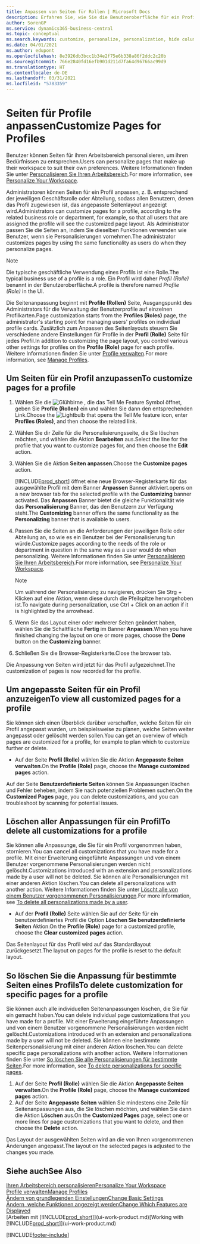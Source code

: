 ```yaml
---
title: Anpassen von Seiten für Rollen | Microsoft Docs
description: Erfahren Sie, wie Sie die Benutzeroberfläche für ein Profil (eine Rolle) anpassen, sodass allen Benutzern, die diese Rolle zugewiesen haben, ein benutzerdefinierter Arbeitsbereich angezeigt wird.
author: SorenGP
ms.service: dynamics365-business-central
ms.topic: conceptual
ms.search.keywords: customize, personalize, personalization, hide columns, remove fields, move fields
ms.date: 04/01/2021
ms.author: edupont
ms.openlocfilehash: 8e3926db3bcc1b34e2f75e6b338a86f2ddc2c20b
ms.sourcegitcommit: 766e2840fd16efb901d211d7fa64d96766ac99d9
ms.translationtype: HT
ms.contentlocale: de-DE
ms.lasthandoff: 03/31/2021
ms.locfileid: "5783359"
---
```

# <a name="customize-pages-for-profiles"></a><span data-ttu-id="c1bc9-103">Seiten für Profile anpassen</span><span class="sxs-lookup"><span data-stu-id="c1bc9-103">Customize Pages for Profiles</span></span>
<span data-ttu-id="c1bc9-104">Benutzer können Seiten für ihren Arbeitsbereich personalisieren, um ihren Bedürfnissen zu entsprechen.</span><span class="sxs-lookup"><span data-stu-id="c1bc9-104">Users can personalize pages that make up their workspace to suit their own preferences.</span></span> <span data-ttu-id="c1bc9-105">Weitere Informationen finden Sie unter [Personalisieren Sie Ihren Arbeitsbereich](ui-personalization-user.md).</span><span class="sxs-lookup"><span data-stu-id="c1bc9-105">For more information, see [Personalize Your Workspace](ui-personalization-user.md).</span></span>

<span data-ttu-id="c1bc9-106">Administratoren können Seiten für ein Profil anpassen, z. B. entsprechend der jeweiligen Geschäftsrolle oder Abteilung, sodass allen Benutzern, denen das Profil zugewiesen ist, das angepasste Seitenlayout angezeigt wird.</span><span class="sxs-lookup"><span data-stu-id="c1bc9-106">Administrators can customize pages for a profile, according to the related business role or department, for example, so that all users that are assigned the profile will see the customized page layout.</span></span> <span data-ttu-id="c1bc9-107">Als Administrator passen Sie die Seiten an, indem Sie dieselben Funktionen verwenden wie Benutzer, wenn sie Personalisierungen vornehmen.</span><span class="sxs-lookup"><span data-stu-id="c1bc9-107">The administrator customizes pages by using the same functionality as users do when they personalize pages.</span></span>

> [!NOTE]
> <span data-ttu-id="c1bc9-108">Die typische geschäftliche Verwendung eines Profils ist eine Rolle.</span><span class="sxs-lookup"><span data-stu-id="c1bc9-108">The typical business use of a profile is a role.</span></span> <span data-ttu-id="c1bc9-109">Ein Profil wird daher *Profil (Rolle)* benannt in der Benutzeroberfläche.</span><span class="sxs-lookup"><span data-stu-id="c1bc9-109">A profile is therefore named *Profile (Role)* in the UI.</span></span>

<span data-ttu-id="c1bc9-110">Die Seitenanpassung beginnt mit **Profile (Rollen)** Seite, Ausgangspunkt des Administrators für die Verwaltung der Benutzerprofile auf einzelnen Profilkarten.</span><span class="sxs-lookup"><span data-stu-id="c1bc9-110">Page customization starts from the **Profiles (Roles)** page, the administrator's starting point for managing users' profiles on individual profile cards.</span></span> <span data-ttu-id="c1bc9-111">Zusätzlich zum Anpassen des Seitenlayouts steuern Sie verschiedene andere Einstellungen für Profile in der **Profil (Rolle)** Seite für jedes Profil.</span><span class="sxs-lookup"><span data-stu-id="c1bc9-111">In addition to customizing the page layout, you control various other settings for profiles on the **Profile (Role)** page for each profile.</span></span> <span data-ttu-id="c1bc9-112">Weitere Informationen finden Sie unter [Profile verwalten](admin-users-profiles-roles.md).</span><span class="sxs-lookup"><span data-stu-id="c1bc9-112">For more information, see [Manage Profiles](admin-users-profiles-roles.md).</span></span>

## <a name="to-customize-pages-for-a-profile"></a><span data-ttu-id="c1bc9-113">Um Seiten für ein Profil anzupassen</span><span class="sxs-lookup"><span data-stu-id="c1bc9-113">To customize pages for a profile</span></span>
1. <span data-ttu-id="c1bc9-114">Wählen Sie die ![Glühbirne , die das Tell Me Feature](media/ui-search/search_small.png "Was möchten Sie tun?") Symbol öffnet, geben Sie **Profile (Rollen)** ein und wählen Sie dann den entsprechenden Link.</span><span class="sxs-lookup"><span data-stu-id="c1bc9-114">Choose the ![Lightbulb that opens the Tell Me feature](media/ui-search/search_small.png "Tell me what you want to do") icon, enter **Profiles (Roles)**, and then choose the related link.</span></span>
2. <span data-ttu-id="c1bc9-115">Wählen Sie dir Zeile für die Personalisierungsseite, die Sie löschen möchten, und wählen die Aktion **Bearbeiten** aus.</span><span class="sxs-lookup"><span data-stu-id="c1bc9-115">Select the line for the profile that you want to customize pages for, and then choose the **Edit** action.</span></span>
3. <span data-ttu-id="c1bc9-116">Wählen Sie die Aktion **Seiten anpassen**.</span><span class="sxs-lookup"><span data-stu-id="c1bc9-116">Choose the **Customize pages** action.</span></span>

    [!INCLUDE[prod_short](includes/prod_short.md)] <span data-ttu-id="c1bc9-117">öffnet eine neue Browser-Registerkarte für das ausgewählte Profil mit dem Banner **Anpassen** Banner aktiviert.</span><span class="sxs-lookup"><span data-stu-id="c1bc9-117">opens on a new browser tab for the selected profile with the **Customizing** banner activated.</span></span> <span data-ttu-id="c1bc9-118">Das **Anpassen** Banner bietet die gleiche Funktionalität wie das **Personalisierung** Banner, das den Benutzern zur Verfügung steht.</span><span class="sxs-lookup"><span data-stu-id="c1bc9-118">The **Customizing** banner offers the same functionality as the **Personalizing** banner that is available to users.</span></span>

4. <span data-ttu-id="c1bc9-119">Passen Sie die Seiten an die Anforderungen der jeweiligen Rolle oder Abteilung an, so wie es ein Benutzer bei der Personalisierung tun würde.</span><span class="sxs-lookup"><span data-stu-id="c1bc9-119">Customize pages according to the needs of the role or department in question in the same way as a user would do when personalizing.</span></span> <span data-ttu-id="c1bc9-120">Weitere Informationen finden Sie unter [Personalisieren Sie Ihren Arbeitsbereich](ui-personalization-user.md).</span><span class="sxs-lookup"><span data-stu-id="c1bc9-120">For more information, see [Personalize Your Workspace](ui-personalization-user.md).</span></span>

    > [!NOTE]
    > <span data-ttu-id="c1bc9-121">Um während der Personalisierung zu navigieren, drücken Sie Strg + Klicken auf eine Aktion, wenn diese durch die Pfeilspitze hervorgehoben ist.</span><span class="sxs-lookup"><span data-stu-id="c1bc9-121">To navigate during personalization, use Ctrl + Click on an action if it is highlighted by the arrowhead.</span></span>

5. <span data-ttu-id="c1bc9-122">Wenn Sie das Layout einer oder mehrerer Seiten geändert haben, wählen Sie die Schaltfläche **Fertig** im Banner **Anpassen**.</span><span class="sxs-lookup"><span data-stu-id="c1bc9-122">When you have finished changing the layout on one or more pages, choose the **Done** button on the **Customizing** banner.</span></span>
6. <span data-ttu-id="c1bc9-123">Schließen Sie die Browser-Registerkarte.</span><span class="sxs-lookup"><span data-stu-id="c1bc9-123">Close the browser tab.</span></span>

<span data-ttu-id="c1bc9-124">Die Anpassung von Seiten wird jetzt für das Profil aufgezeichnet.</span><span class="sxs-lookup"><span data-stu-id="c1bc9-124">The customization of pages is now recorded for the profile.</span></span>

## <a name="to-view-all-customized-pages-for-a-profile"></a><span data-ttu-id="c1bc9-125">Um angepasste Seiten für ein Profil anzuzeigen</span><span class="sxs-lookup"><span data-stu-id="c1bc9-125">To view all customized pages for a profile</span></span>

<span data-ttu-id="c1bc9-126">Sie können sich einen Überblick darüber verschaffen, welche Seiten für ein Profil angepasst wurden, um beispielsweise zu planen, welche Seiten weiter angepasst oder gelöscht werden sollen.</span><span class="sxs-lookup"><span data-stu-id="c1bc9-126">You can get an overview of which pages are customized for a profile, for example to plan which to customize further or delete.</span></span>

- <span data-ttu-id="c1bc9-127">Auf der Seite **Profil (Rolle)** wählen Sie die Aktion **Angepasste Seiten verwalten**.</span><span class="sxs-lookup"><span data-stu-id="c1bc9-127">On the **Profile (Role)** page, choose the **Manage customized pages** action.</span></span>

<span data-ttu-id="c1bc9-128">Auf der Seite **Benutzerdefinierte Seiten** können Sie Anpassungen löschen und Fehler beheben, indem Sie nach potenziellen Problemen suchen.</span><span class="sxs-lookup"><span data-stu-id="c1bc9-128">On the **Customized Pages** page, you can delete customizations, and you can troubleshoot by scanning for potential issues.</span></span>  

## <a name="to-delete-all-customizations-for-a-profile"></a><span data-ttu-id="c1bc9-129">Löschen aller Anpassungen für ein Profil</span><span class="sxs-lookup"><span data-stu-id="c1bc9-129">To delete all customizations for a profile</span></span>
<span data-ttu-id="c1bc9-130">Sie können alle Anpassunge, die Sie für ein Profil vorgenommen haben, stornieren.</span><span class="sxs-lookup"><span data-stu-id="c1bc9-130">You can cancel all customizations that you have made for a profile.</span></span> <span data-ttu-id="c1bc9-131">Mit einer Erweiterung eingeführte Anpassungen und von einem Benutzer vorgenommene Personalisierungen werden nicht gelöscht.</span><span class="sxs-lookup"><span data-stu-id="c1bc9-131">Customizations introduced with an extension and personalizations made by a user will not be deleted.</span></span> <span data-ttu-id="c1bc9-132">Sie können alle Personalisierungen mit einer anderen Aktion löschen.</span><span class="sxs-lookup"><span data-stu-id="c1bc9-132">You can delete all personalizations with another action.</span></span> <span data-ttu-id="c1bc9-133">Weitere Informationen finden Sie unter [Löscht alle von einem Benutzer vorgenommenen Personalisierungen](admin-users-profiles-roles.md#to-delete-all-personalizations-made-by-a-user).</span><span class="sxs-lookup"><span data-stu-id="c1bc9-133">For more information, see [To delete all personalizations made by a user](admin-users-profiles-roles.md#to-delete-all-personalizations-made-by-a-user).</span></span>

- <span data-ttu-id="c1bc9-134">Auf der **Profil (Rolle)** Seite wählen Sie auf der Seite für ein benutzerdefiniertes Profil die Option **Löschen Sie benutzerdefinierte Seiten** Aktion.</span><span class="sxs-lookup"><span data-stu-id="c1bc9-134">On the **Profile (Role)** page for a customized profile, choose the **Clear customized pages** action.</span></span>

<span data-ttu-id="c1bc9-135">Das Seitenlayout für das Profil wird auf das Standardlayout zurückgesetzt.</span><span class="sxs-lookup"><span data-stu-id="c1bc9-135">The layout on pages for the profile is reset to the default layout.</span></span>  

## <a name="to-delete-customization-for-specific-pages-for-a-profile"></a><span data-ttu-id="c1bc9-136">So löschen Sie die Anpassung für bestimmte Seiten eines Profils</span><span class="sxs-lookup"><span data-stu-id="c1bc9-136">To delete customization for specific pages for a profile</span></span>
<span data-ttu-id="c1bc9-137">Sie können auch alle individuellen Seitenanpassungen löschen, die Sie für ein gemacht haben.</span><span class="sxs-lookup"><span data-stu-id="c1bc9-137">You can delete individual page customizations that you have made for a profile.</span></span> <span data-ttu-id="c1bc9-138">Mit einer Erweiterung eingeführte Anpassungen und von einem Benutzer vorgenommene Personalisierungen werden nicht gelöscht.</span><span class="sxs-lookup"><span data-stu-id="c1bc9-138">Customizations introduced with an extension and personalizations made by a user will not be deleted.</span></span> <span data-ttu-id="c1bc9-139">Sie können eine bestimmte Seitenpersonalisierung mit einer anderen Aktion löschen.</span><span class="sxs-lookup"><span data-stu-id="c1bc9-139">You can delete specific page personalizations with another action.</span></span> <span data-ttu-id="c1bc9-140">Weitere Informationen finden Sie unter [So löschen Sie alle Personalisierungen für bestimmte Seiten](admin-users-profiles-roles.md#to-delete-personalizations-for-specific-pages).</span><span class="sxs-lookup"><span data-stu-id="c1bc9-140">For more information, see [To delete personalizations for specific pages](admin-users-profiles-roles.md#to-delete-personalizations-for-specific-pages).</span></span>

1. <span data-ttu-id="c1bc9-141">Auf der Seite **Profil (Rolle)** wählen Sie die Aktion **Angepasste Seiten verwalten**.</span><span class="sxs-lookup"><span data-stu-id="c1bc9-141">On the **Profile (Role)** page, choose the **Manage customized pages** action.</span></span>
2. <span data-ttu-id="c1bc9-142">Auf der Seite **Angepasste Seiten** wählen Sie mindestens eine Zeile für Seitenanpassungen aus, die Sie löschen möchten, und wählen Sie dann die Aktion **Löschen** aus.</span><span class="sxs-lookup"><span data-stu-id="c1bc9-142">On the **Customized Pages** page, select one or more lines for page customizations that you want to delete, and then choose the **Delete** action.</span></span>

<span data-ttu-id="c1bc9-143">Das Layout der ausgewählten Seiten wird an die von Ihnen vorgenommenen Änderungen angepasst.</span><span class="sxs-lookup"><span data-stu-id="c1bc9-143">The layout on the selected pages is adjusted to the changes you made.</span></span>

## <a name="see-also"></a><span data-ttu-id="c1bc9-144">Siehe auch</span><span class="sxs-lookup"><span data-stu-id="c1bc9-144">See Also</span></span>

[<span data-ttu-id="c1bc9-145">Ihren Arbeitsbereich personalisieren</span><span class="sxs-lookup"><span data-stu-id="c1bc9-145">Personalize Your Workspace</span></span>](ui-personalization-user.md)  
[<span data-ttu-id="c1bc9-146">Profile verwalten</span><span class="sxs-lookup"><span data-stu-id="c1bc9-146">Manage Profiles</span></span>](admin-users-profiles-roles.md)  
[<span data-ttu-id="c1bc9-147">Ändern von grundlegenden Einstellungen</span><span class="sxs-lookup"><span data-stu-id="c1bc9-147">Change Basic Settings</span></span>](ui-change-basic-settings.md)  
[<span data-ttu-id="c1bc9-148">Ändern, welche Funktionen angezeigt werden</span><span class="sxs-lookup"><span data-stu-id="c1bc9-148">Change Which Features are Displayed</span></span>](ui-experiences.md)  
<span data-ttu-id="c1bc9-149">[Arbeiten mit [!INCLUDE[prod_short](includes/prod_short.md)]](ui-work-product.md)</span><span class="sxs-lookup"><span data-stu-id="c1bc9-149">[Working with [!INCLUDE[prod_short](includes/prod_short.md)]](ui-work-product.md)</span></span>  


[!INCLUDE[footer-include](includes/footer-banner.md)]